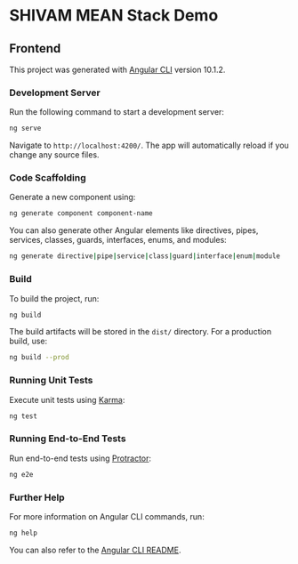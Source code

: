 # SHIVAM MEAN Stack Demo

## Frontend

This project was generated with [Angular CLI](https://github.com/angular/angular-cli) version 10.1.2.

### Development Server

Run the following command to start a development server:
```sh
ng serve
```
Navigate to `http://localhost:4200/`. The app will automatically reload if you change any source files.

### Code Scaffolding

Generate a new component using:
```sh
ng generate component component-name
```
You can also generate other Angular elements like directives, pipes, services, classes, guards, interfaces, enums, and modules:
```sh
ng generate directive|pipe|service|class|guard|interface|enum|module
```

### Build

To build the project, run:
```sh
ng build
```
The build artifacts will be stored in the `dist/` directory. For a production build, use:
```sh
ng build --prod
```

### Running Unit Tests

Execute unit tests using [Karma](https://karma-runner.github.io):
```sh
ng test
```

### Running End-to-End Tests

Run end-to-end tests using [Protractor](http://www.protractortest.org/):
```sh
ng e2e
```

### Further Help

For more information on Angular CLI commands, run:
```sh
ng help
```
You can also refer to the [Angular CLI README](https://github.com/angular/angular-cli/blob/master/README.md).

